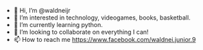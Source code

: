 - 👋 Hi, I’m @waldneijr
- 👀 I’m interested in technology, videogames, books, basketball.
- 🌱 I’m currently learning python.
- 💞️ I’m looking to collaborate on everything I can!
- 📫 How to reach me https://www.facebook.com/waldnei.junior.9

<!---
waldneijr/waldneijr is a ✨ special ✨ repository because its `README.md` (this file) appears on your GitHub profile.
You can click the Preview link to take a look at your changes.
--->
